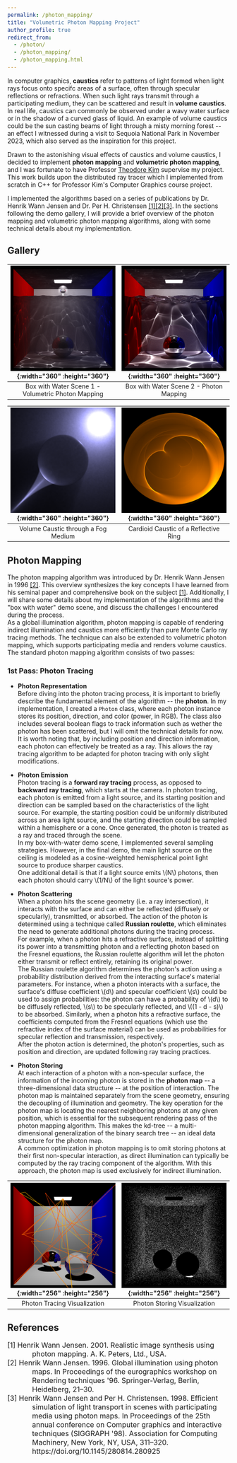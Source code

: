 ```yaml
---
permalink: /photon_mapping/
title: "Volumetric Photon Mapping Project"
author_profile: true
redirect_from: 
  - /photon/
  - /photon_mapping/
  - /photon_mapping.html
---
```


In computer graphics, **caustics** refer to patterns of light formed when light rays focus onto specifc areas of a surface, often through specular reflections or refractions. When such light rays transmit through a participating medium, they can be scattered and result in **volume caustics**. In real life, caustics can commonly be observed under a wavy water surface or in the shadow of a curved glass of liquid. An example of volume caustics could be the sun casting beams of light through a misty morning forest -- an effect I witnessed during a visit to Sequoia National Park in November 2023, which also served as the inspiration for this project.

Drawn to the astonishing visual effects of caustics and volume caustics, I decided to implement **photon mapping** and **volumetric photon mapping**, and I was fortunate to have Professor [Theodore Kim](https://seas.yale.edu/faculty-research/faculty-directory/theodore-kim) supervise my project. This work builds upon the distributed ray tracer which I implemented from scratch in C++ for Professor Kim's Computer Graphics course project.

I implemented the algorithms based on a series of publications by Dr. Henrik Wann Jensen and Dr. Per H. Christensen [[1]](#1)[[2]](#2)[[3]](#3). In the sections following the demo gallery, I will provide a brief overview of the photon mapping and volumetric photon mapping algorithms, along with some technical details about my implementation.

## Gallery

| ![Water - Volumetric Photon Mapping](/images/photon_mapping/Water_VolumetricPhotonMapping_2048.png){:width="360" :height="360"} | ![Water - Photon Mapping](/images/photon_mapping/Water_PhotonMapping_2048.png){:width="360" :height="360"} |
|:--:|:--:|
| Box with Water Scene 1 - Volumetric Photon Mapping | Box with Water Scene 2 - Photon Mapping |

| ![Fog - Volume Caustics](/images/photon_mapping/Fog_VolumeCaustic_1024.png){:width="360" :height="360"} | ![Ring - Caustics](/images/photon_mapping/Ring_Caustic_2048.png){:width="360" :height="360"} |
|:--:|:--:|
| Volume Caustic through a Fog Medium | Cardioid Caustic of a Reflective Ring |

## Photon Mapping
The photon mapping algorithm was introduced by Dr. Henrik Wann Jensen in 1996 [[2]](#2). This overview synthesizes the key concepts I have learned from his seminal paper and comprehensive book on the subject [[1]](#1). Additionally, I will share some details about my implementation of the algorithms and the "box with water" demo scene, and discuss the challenges I encountered during the process.\
As a global illumination algorithm, photon mapping is capable of rendering indirect illumination and caustics more efficiently than pure Monte Carlo ray tracing methods. The technique can also be extended to volumetric photon mapping, which supports participating media and renders volume caustics.\
The standard photon mapping algorithm consists of two passes:

### 1st Pass: Photon Tracing

* **Photon Representation**\
Before diving into the photon tracing process, it is important to briefly describe the fundamental element of the algorithm -- the **photon**. In my implementation, I created a `Photon` class, where each photon instance stores its position, direction, and color (power, in RGB). The class also includes several boolean flags to track information such as wether the photon has been scattered, but I will omit the technical details for now.\
It is worth noting that, by including position and direction information, each photon can effectively be treated as a ray. This allows the ray tracing algorithm to be adapted for photon tracing with only slight modifications.

* **Photon Emission**\
Photon tracing is a **forward ray tracing** process, as opposed to **backward ray tracing**, which starts at the camera. In photon tracing, each photon is emitted from a light source, and its starting position and direction can be sampled based on the characteristics of the light source. For example, the starting position could be uniformly distributed across an area light source, and the starting direction could be sampled within a hemisphere or a cone. Once generated, the photon is treated as a ray and traced through the scene.\
In my box-with-water demo scene, I implemented several sampling strategies. However, in the final demo, the main light source on the ceiling is modeled as a cosine-weighted hemispherical point light source to produce sharper caustics.\
One additional detail is that if a light source emits \\(N\\) photons, then each photon should carry \\(1/N\\) of the light source's power.

* **Photon Scattering**\
When a photon hits the scene geometry (i.e. a ray intersection), it interacts with the surface and can either be reflected (diffusely or specularly), transmitted, or absorbed. The action of the photon is determined using a technique called **Russian roulette**, which eliminates the need to generate additional photons during the tracing process.\
For example, when a photon hits a refractive surface, instead of splitting its power into a transmitting photon and a reflecting photon based on the Fresnel equations, the Russian roulette algorithm will let the photon either transmit or reflect entirely, retaining its original power.\
The Russian roulette algorithm determines the photon's action using a probability distribution derived from the interacting surface's material parameters. For instance, when a photon interacts with a surface, the surface's diffuse coefficient \\(d\\) and specular coefficient \\(s\\) could be used to assign probabilities: the photon can have a probability of \\(d\\) to be diffusely reflected, \\(s\\) to be specularly reflected, and \\((1 - d - s)\\) to be absorbed. Similarly, when a photon hits a refractive surface, the coefficients computed from the Fresnel equations (which use the refractive index of the surface material) can be used as probabilities for specular reflection and transmission, respectively.\
After the photon action is determined, the photon's properties, such as position and direction, are updated following ray tracing practices.

* **Photon Storing**\
At each interaction of a photon with a non-specular surface, the information of the incoming photon is stored in the **photon map** -- a three-dimensional data structure -- at the position of interaction. The photon map is maintained separately from the scene geometry, ensuring the decoupling of illumination and geometry. The key operation for the photon map is locating the nearest neighboring photons at any given position, which is essential for the subsequent rendering pass of the photon mapping algorithm. This makes the kd-tree -- a multi-dimensional generalization of the binary search tree -- an ideal data structure for the photon map.\
A common optimization in photon mapping is to omit storing photons at their first non-specular interaction, as direct illumination can typically be computed by the ray tracing component of the algorithm. With this approach, the photon map is used exclusively for indirect illumination.

| ![Visualization - Photon Tracing](/images/photon_mapping/Vis_PhotonTracing_1024.png){:width="256" :height="256"} | ![Visualization - Photon Storing](/images/photon_mapping/Vis_PhotonStoring_1024.png){:width="256" :height="256"} |
|:--:|:--:|
| Photon Tracing Visualization | Photon Storing Visualization |

## References
<div style="font-size: 16px; padding-left: 56px; text-indent: -56px; display: inline-block;">
  <div>
    <a id="1">[1]</a> Henrik Wann Jensen. 2001. Realistic image synthesis using photon mapping. A. K. Peters, Ltd., USA.
  </div>
  <div>
    <a id="2">[2]</a> Henrik Wann Jensen. 1996. Global illumination using photon maps. In Proceedings of the eurographics workshop on Rendering techniques '96. Springer-Verlag, Berlin, Heidelberg, 21–30.
  </div>
  <div>
    <a id="3">[3]</a> Henrik Wann Jensen and Per H. Christensen. 1998. Efficient simulation of light transport in scenes with participating media using photon maps. In Proceedings of the 25th annual conference on Computer graphics and interactive techniques (SIGGRAPH '98). Association for Computing Machinery, New York, NY, USA, 311–320. https://doi.org/10.1145/280814.280925
  </div>
</div>
